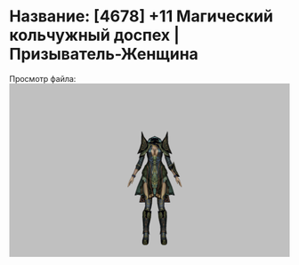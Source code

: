# Название: [4678] +11 Магический кольчужный доспех | Призыватель-Женщина

Просмотр файла:
![p090005.png](p090005.png)